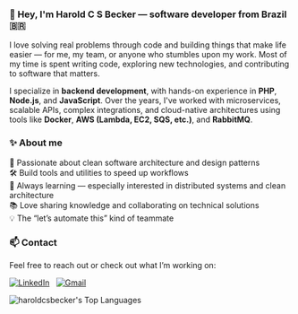 ### 👋 Hey, I'm Harold C S Becker — software developer from Brazil 🇧🇷

I love solving real problems through code and building things that make life easier — for me, my team, or anyone who stumbles upon my work. Most of my time is spent writing code, exploring new technologies, and contributing to software that matters.

I specialize in **backend development**, with hands-on experience in **PHP**, **Node.js**, and **JavaScript**. Over the years, I've worked with microservices, scalable APIs, complex integrations, and cloud-native architectures using tools like **Docker**, **AWS (Lambda, EC2, SQS, etc.)**, and **RabbitMQ**.

### ✨ **About me**
🚀 Passionate about clean software architecture and design patterns  
🛠️ Build tools and utilities to speed up workflows  
🌱 Always learning — especially interested in distributed systems and clean architecture  
📚 Love sharing knowledge and collaborating on technical solutions    
💡 The “let’s automate this” kind of teammate      

### 📫 **Contact**
Feel free to reach out or check out what I’m working on:

<a href="https://www.linkedin.com/in/harold-becker/?locale=en_US"><img alt="LinkedIn" src="https://img.shields.io/badge/linkedin%20-%230077B5.svg?&style=flat&logo=linkedin&logoColor=white"/></a> &nbsp;
<a href="mailto:hcsb20@gmail.com"><img alt="Gmail" src="https://img.shields.io/badge/Gmail-D14836?style=flat&logo=gmail&logoColor=white" /></a> &nbsp;

![haroldcsbecker's Top Languages](https://github-readme-stats.vercel.app/api/top-langs/?username=haroldcsbecker&theme=vue-dark&show_icons=true&hide_border=true&layout=compact)

